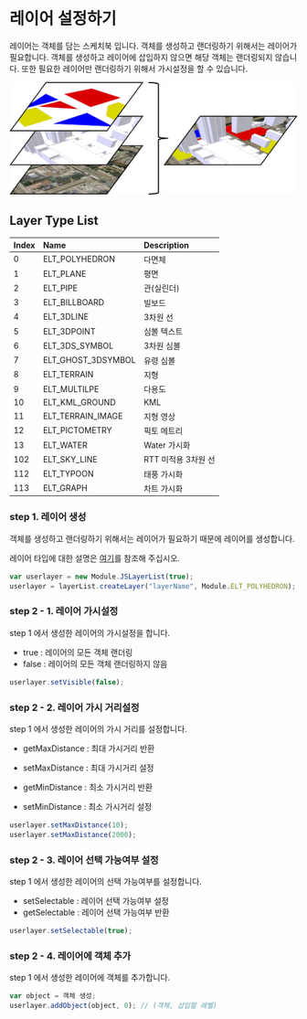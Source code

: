 # 레이어 설정하기

레이어는 객체를 담는 스케치북 입니다. 객체를 생성하고 랜더링하기 위해서는 레이어가 필요합니다. 객체를 생성하고 레이어에 삽입하지 않으면 해당 객체는 랜더링되지 않습니다. 또한 필요한 레이어만 랜더링하기 위해서 가시설정을 할 수 있습니다.

![](../.gitbook/assets/layer.png)

## Layer Type List

| Index | Name | Description |
| :--- | :--- | :--- |
| 0 | ELT_POLYHEDRON | 다면체 |
| 1 | ELT_PLANE | 평면 |
| 2 | ELT_PIPE | 관\(실린더\) |
| 3 | ELT_BILLBOARD | 빌보드 |
| 4 | ELT_3DLINE | 3차원 선 |
| 5 | ELT_3DPOINT | 심볼 텍스트 |
| 6 | ELT_3DS\_SYMBOL | 3차원 심볼 |
| 7 | ELT_GHOST\_3DSYMBOL | 유령 심볼 |
| 8 | ELT_TERRAIN | 지형 |
| 9 | ELT_MULTILPE | 다용도 |
| 10 | ELT_KML\_GROUND | KML |
| 11 | ELT_TERRAIN\_IMAGE | 지형 영상 |
| 12 | ELT_PICTOMETRY | 픽토 메트리 |
| 13 | ELT_WATER | Water 가시화 |
| 102 | ELT_SKY\_LINE | RTT 미적용 3차원 선 |
| 112 | ELT_TYPOON | 태풍 가시화 |
| 113 | ELT_GRAPH | 차트 가시화 |

### step 1. 레이어 생성

객체를 생성하고 랜더링하기 위해서는 레이어가 필요하기 때문에 레이어를 생성합니다.

레이어 타입에 대한 설명은 [여기](../etc/type-list.md)를 참조해 주십시오.

```javascript
var userlayer = new Module.JSLayerList(true);
userlayer = layerList.createLayer("layerName", Module.ELT_POLYHEDRON);
```

### step 2 - 1. 레이어 가시설정

step 1 에서 생성한 레이어의 가시설정을 합니다.
* true : 레이어의 모든 객체 랜더링
* false : 레이어의 모든 객체 랜더링하지 않음

```javascript
userlayer.setVisible(false);
```

### step 2 - 2. 레이어 가시 거리설정

step 1 에서 생성한 레이어의 가시 거리를 설정합니다.
* getMaxDistance : 최대 가시거리 반환
* setMaxDistance : 최대 가시거리 설정

* getMinDistance : 최소 가시거리 반환
* setMinDistance : 최소 가시거리 설정

```javascript
userlayer.setMaxDistance(10);
userlayer.setMaxDistance(2000);
```

### step 2 - 3. 레이어 선택 가능여부 설정

step 1 에서 생성한 레이어의 선택 가능여부를 설정합니다.
* setSelectable : 레이어 선택 가능여부 설정
* getSelectable : 레이어 선택 가능여부 반환

```javascript
userlayer.setSelectable(true);
```

### step 2 - 4. 레이어에 객체 추가

step 1 에서 생성한 레이어에 객체를 추가합니다.

```javascript
var object = 객체 생성;
userlayer.addObject(object, 0);	// (객체, 삽입할 레벨)
```